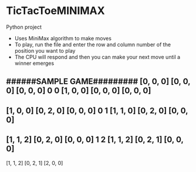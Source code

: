 # TicTacToeMINIMAX
Python project
- Uses MiniMax algorithm to make moves
- To play, run the file and enter the row and column number of the position you want to play
- The CPU will respond and then you can make your next move until a winner emerges

######SAMPLE GAME#########
[0, 0, 0]
[0, 0, 0]
[0, 0, 0]
0 0
[1, 0, 0]
[0, 0, 0]
[0, 0, 0]
----------
[1, 0, 0]
[0, 2, 0]
[0, 0, 0]
0 1
[1, 1, 0]
[0, 2, 0]
[0, 0, 0]
----------
[1, 1, 2]
[0, 2, 0]
[0, 0, 0]
1 2
[1, 1, 2]
[0, 2, 1]
[0, 0, 0]
----------
[1, 1, 2]
[0, 2, 1]
[2, 0, 0]
>>> 
